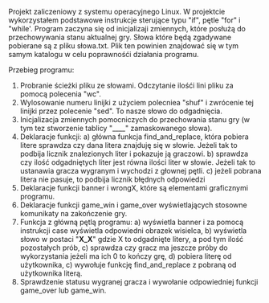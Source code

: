 Projekt zaliczeniowy z systemu operacyjnego Linux. W projektcie wykorzystałem podstawowe instrukcje sterujące typu "if", pętle "for" i "while'.
Program zaczyna się od inicjalizaji zmiennych, które posłużą do przechowywania stanu aktualnej gry. Słowa które będą zgadywane pobierane są z pliku słowa.txt.
Plik ten powinien znajdować się w tym samym katalogu w celu poprawnośći działania programu.

Przebieg programu:
1. Probranie ścieżki pliku ze słowami. Odczytanie ilośći lini pliku za pomocą polecenia "wc".
2. Wylosowanie numeru linijki z użyciem polecniea "shuf" i zwrócenie tej linijki przez polecenie "sed". To nasze słowo do odgadnięcia.
3. Inicjalizacja zmiennych pomocniczych do przechowania stanu gry (w tym tez stworzenie tablicy "____" zamaskowanego słowa).
4. Deklaracje funkcji:
  a) główna funkcja find_and_replace, która pobiera litere sprawdza czy dana litera znajduję się w słowie. Jeżeli tak to podbija licznik znalezionych liter i pokazuje ją graczowi.
  b) sprawdza czy ilość odgadniętych liter jest równa ilości liter w słowie. Jeżeli tak to ustanawia gracza wygranym i wychodzi z głownej pętli.
  c) jeżeli pobrana litera nie pasuje, to podbija licznik błędnych odpowiedzi
5. Deklaracje funkcji banner i wrongX, które są elementami graficznymi programu.
6. Deklaracje funkcji game_win i game_over wyświetlających stosowne komunikaty na zakończenie gry.
7. Funkcja z główną pętlą programu:
  a) wyświetla banner i za pomocą instrukcji case wyświetla odpowiedni obrazek wisielca,
  b) wyświetla słowo w postaci "__X_X__" gdzie X to odgadnięte litery, a pod tym ilość pozostałych prób,
  c) sprawdza czy gracz ma jeszcze próby do wykorzystania jeżeli ma ich 0 to kończy grę,
  d) pobiera literę od użytkownika,
  c) wywołuje funkcję find_and_replace z pobraną od użytkownika literą.
8. Sprawdzenie statusu wygranej gracza i wywołanie odpowiedniej funkcji game_over lub game_win.
